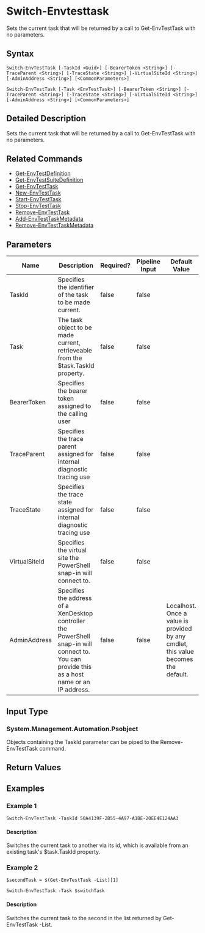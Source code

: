 ﻿
# Switch-Envtesttask
Sets the current task that will be returned by a call to Get-EnvTestTask with no parameters.
## Syntax

```
Switch-EnvTestTask [-TaskId <Guid>] [-BearerToken <String>] [-TraceParent <String>] [-TraceState <String>] [-VirtualSiteId <String>] [-AdminAddress <String>] [<CommonParameters>]  
  
Switch-EnvTestTask [-Task <EnvTestTask>] [-BearerToken <String>] [-TraceParent <String>] [-TraceState <String>] [-VirtualSiteId <String>] [-AdminAddress <String>] [<CommonParameters>]
```

## Detailed Description
Sets the current task that will be returned by a call to Get-EnvTestTask with no parameters.


## Related Commands

* [Get-EnvTestDefinition](../Get-EnvTestDefinition/)
* [Get-EnvTestSuiteDefinition](../Get-EnvTestSuiteDefinition/)
* [Get-EnvTestTask](../Get-EnvTestTask/)
* [New-EnvTestTask](../New-EnvTestTask/)
* [Start-EnvTestTask](../Start-EnvTestTask/)
* [Stop-EnvTestTask](../Stop-EnvTestTask/)
* [Remove-EnvTestTask](../Remove-EnvTestTask/)
* [Add-EnvTestTaskMetadata](../Add-EnvTestTaskMetadata/)
* [Remove-EnvTestTaskMetadata](../Remove-EnvTestTaskMetadata/)
## Parameters
| Name   | Description | Required? | Pipeline Input | Default Value |
| --- | --- | --- | --- | --- |
| TaskId | Specifies the identifier of the task to be made current. | false | false |  |
| Task | The task object to be made current, retrieveable from the \$task.TaskId property. | false | false |  |
| BearerToken | Specifies the bearer token assigned to the calling user | false | false |  |
| TraceParent | Specifies the trace parent assigned for internal diagnostic tracing use | false | false |  |
| TraceState | Specifies the trace state assigned for internal diagnostic tracing use | false | false |  |
| VirtualSiteId | Specifies the virtual site the PowerShell snap-in will connect to. | false | false |  |
| AdminAddress | Specifies the address of a XenDesktop controller the PowerShell snap-in will connect to. You can provide this as a host name or an IP address. | false | false | Localhost. Once a value is provided by any cmdlet, this value becomes the default. |

## Input Type

### System.Management.Automation.Psobject
Objects containing the TaskId parameter can be piped to the Remove-EnvTestTask command.
## Return Values

### 

## Examples

### Example 1

```
Switch-EnvTestTask -TaskId 50A4139F-2B55-4A97-A1BE-20EE4E124AA3
```

#### Description
Switches the current task to another via its id, which is available from an existing task's \$task.TaskId property.
### Example 2

```
$secondTask = $(Get-EnvTestTask -List)[1]  
  
Switch-EnvTestTask -Task $switchTask
```

#### Description
Switches the current task to the second in the list returned by Get-EnvTestTask -List.
